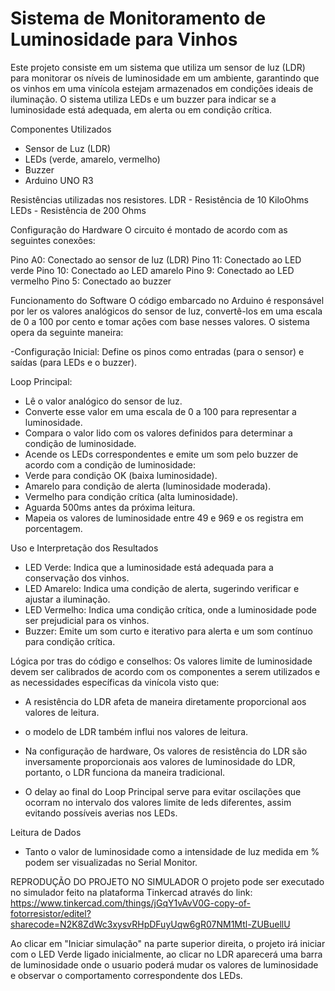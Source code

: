 # Sistema de Monitoramento de Luminosidade para Vinhos
Este projeto consiste em um sistema que utiliza um sensor de luz (LDR) para monitorar os níveis de luminosidade em um ambiente, garantindo que os vinhos em uma vinícola estejam armazenados em condições ideais de iluminação. O sistema utiliza LEDs e um buzzer para indicar se a luminosidade está adequada, em alerta ou em condição crítica.

Componentes Utilizados
- Sensor de Luz (LDR)
- LEDs (verde, amarelo, vermelho)
- Buzzer
- Arduino UNO R3

Resistências utilizadas nos resistores.
LDR - Resistência de 10 KiloOhms
LEDs - Resistência de 200 Ohms 


Configuração do Hardware
O circuito é montado de acordo com as seguintes conexões:

Pino A0: Conectado ao sensor de luz (LDR)
Pino 11: Conectado ao LED verde
Pino 10: Conectado ao LED amarelo
Pino 9: Conectado ao LED vermelho
Pino 5: Conectado ao buzzer


Funcionamento do Software
O código embarcado no Arduino é responsável por ler os valores analógicos do sensor de luz, convertê-los em uma escala de 0 a 100 por cento e tomar ações com base nesses valores. O sistema opera da seguinte maneira:

-Configuração Inicial: Define os pinos como entradas (para o sensor) e saídas (para LEDs e o buzzer).

Loop Principal:

- Lê o valor analógico do sensor de luz.
- Converte esse valor em uma escala de 0 a 100 para representar a luminosidade.
- Compara o valor lido com os valores definidos para determinar a condição de luminosidade.
- Acende os LEDs correspondentes e emite um som pelo buzzer de acordo com a condição de luminosidade:
- Verde para condição OK (baixa luminosidade).
- Amarelo para condição de alerta (luminosidade moderada).
- Vermelho para condição crítica (alta luminosidade).
- Aguarda 500ms antes da próxima leitura.
- Mapeia os valores de luminosidade entre 49 e 969 e os registra em porcentagem.


Uso e Interpretação dos Resultados
- LED Verde: Indica que a luminosidade está adequada para a conservação dos vinhos.
- LED Amarelo: Indica uma condição de alerta, sugerindo verificar e ajustar a iluminação.
- LED Vermelho: Indica uma condição crítica, onde a luminosidade pode ser prejudicial para os vinhos.
- Buzzer: Emite um som curto e iterativo para alerta e um som contínuo para condição crítica.


Lógica por tras do código e conselhos:
Os valores limite de luminosidade devem ser calibrados de acordo com os componentes a serem utilizados e as necessidades específicas da vinícola visto que:
- A resistência do LDR afeta de maneira diretamente proporcional aos valores de leitura.
- o modelo de LDR também influi nos valores de leitura.

- Na configuração de hardware, Os valores de resistência do LDR são inversamente proporcionais aos valores de luminosidade do LDR, portanto, o LDR funciona da maneira tradicional.

- O delay ao final do Loop Principal serve para evitar oscilações que ocorram no intervalo dos valores limite de leds diferentes, assim evitando possíveis 
averias nos LEDs.

Leitura de Dados
- Tanto o valor de luminosidade como a intensidade de luz medida em % podem ser visualizadas no Serial Monitor.


REPRODUÇÃO DO PROJETO NO SIMULADOR 
O projeto pode ser executado no simulador feito na plataforma Tinkercad através do link:
https://www.tinkercad.com/things/jGqY1vAvV0G-copy-of-fotorresistor/editel?sharecode=N2K8ZdWc3xysvRHpDFuyUqw6gR07NM1Mtl-ZUBuellU

Ao clicar em "Iniciar simulação" na parte superior direita, o projeto irá iniciar com o LED Verde ligado inicialmente, ao clicar no LDR aparecerá uma barra de luminosidade onde o usuario poderá mudar os valores de luminosidade e observar o comportamento correspondente dos LEDs. 




